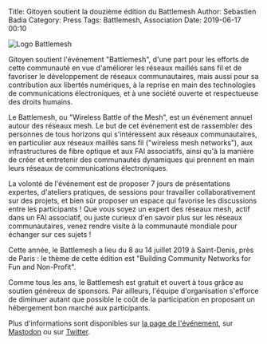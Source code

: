Title: Gitoyen soutient la douzième édition du Battlemesh
Author: Sebastien Badia
Category: Press
Tags: Battlemesh, Association
Date: 2019-06-17 00:10

![Logo Battlemesh](https://battlemesh.org/BattleMeshV12?action=AttachFile&do=get&target=header-wiki.png)

Gitoyen soutient l'événement "Battlemesh", d'une part pour les efforts de cette communauté en vue d'améliorer les réseaux maillés sans fil et de favoriser le développement de réseaux communautaires, mais aussi pour sa contribution aux libertés numériques, à la reprise en main des technologies de communications électroniques, et à une société ouverte et respectueuse des droits humains.

Le Battlemesh, ou "Wireless Battle of the Mesh", est un événement annuel autour des réseaux mesh.
Le but de cet événement est de rassembler des personnes de tous horizons qui s'intéressent aux réseaux communautaires, en particulier aux réseaux maillés sans fil ("wireless mesh networks"), aux infrastructures de fibre optique et aux FAI associatifs, ainsi qu'à la manière de créer et entretenir des communautés dynamiques qui prennent en main leurs réseaux de communications électroniques.

La volonté de l'événement est de proposer 7 jours de présentations expertes, d'ateliers pratiques, de sessions pour travailler collaborativement sur des projets, et bien sûr proposer un espace qui favorise les discussions entre les participants ! Que vous soyez un expert des réseaux mesh, actif dans un FAI associatif, ou juste curieux d'en savoir plus sur les réseaux communautaires, venez rendre visite à la communauté mondiale pour échanger sur ces sujets !

Cette année, le Battlemesh a lieu du 8 au 14 juillet 2019 à Saint-Denis, près de Paris : le thème de cette édition est "Building Community Networks for Fun and Non-Profit".

Comme tous les ans, le Battlemesh est gratuit et ouvert à tous grâce au soutien généreux de sponsors. Par ailleurs, l'équipe d'organisation s'efforce de diminuer autant que possible le coût de la participation en proposant un hébergement bon marché aux participants.

Plus d'informations sont disponibles sur [la page de l'événement](https://www.battlemesh.org/BattleMeshV12), sur [Mastodon](https://toot.aquilenet.fr/@battlemesh12) ou sur [Twitter](https://twitter.com/battlemesh).

